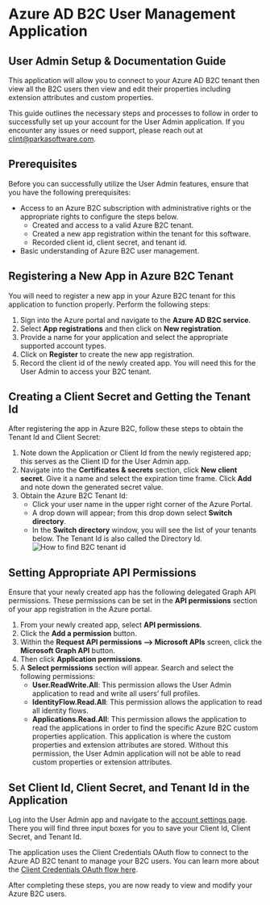 # Azure AD B2C User Management Application

## User Admin Setup & Documentation Guide

This application will allow you to connect to your Azure AD B2C tenant then view all the B2C users then view and edit their properties including extension attributes and custom properties.

This guide outlines the necessary steps and processes to follow in order to successfully set up your account for the User Admin application. If you encounter any issues or need support, please reach out at [clint@parkasoftware.com](mailto:clint@parkasoftware.com).

## Prerequisites

Before you can successfully utilize the User Admin features, ensure that you have the following prerequisites:

- Access to an Azure B2C subscription with administrative rights or the appropriate rights to configure the steps below.
  - Created and access to a valid Azure B2C tenant.
  - Created a new app registration within the tenant for this software.
  - Recorded client id, client secret, and tenant id.
- Basic understanding of Azure B2C user management.

## Registering a New App in Azure B2C Tenant

You will need to register a new app in your Azure B2C tenant for this application to function properly. Perform the following steps:

1. Sign into the Azure portal and navigate to the **Azure AD B2C service**.
2. Select **App registrations** and then click on **New registration**.
3. Provide a name for your application and select the appropriate supported account types.
4. Click on **Register** to create the new app registration.
5. Record the client id of the newly created app. You will need this for the User Admin to access your B2C tenant.

## Creating a Client Secret and Getting the Tenant Id

After registering the app in Azure B2C, follow these steps to obtain the Tenant Id and Client Secret:

1. Note down the Application or Client Id from the newly registered app; this serves as the Client ID for the User Admin app.
2. Navigate into the **Certificates & secrets** section, click **New client secret**. Give it a name and select the expiration time frame. Click **Add** and note down the generated secret value.
3. Obtain the Azure B2C Tenant Id:
   - Click your user name in the upper right corner of the Azure Portal.
   - A drop down will appear; from this drop down select **Switch directory**.
   - In the **Switch directory** window, you will see the list of your tenants below. The Tenant Id is also called the Directory Id.
     ![How to find B2C tenant id](./assets/img/tenantid.png)

## Setting Appropriate API Permissions

Ensure that your newly created app has the following delegated Graph API permissions. These permissions can be set in the **API permissions** section of your app registration in the Azure portal.

1. From your newly created app, select **API permissions**.
2. Click the **Add a permission** button.
3. Within the **Request API permissions --> Microsoft APIs** screen, click the **Microsoft Graph API** button.
4. Then click **Application permissions**.
5. A **Select permissions** section will appear. Search and select the following permissions:
   - **User.ReadWrite.All**: This permission allows the User Admin application to read and write all users’ full profiles.
   - **IdentityFlow.Read.All**: This permission allows the application to read all identity flows.
   - **Applications.Read.All**: This permission allows the application to read the applications in order to find the specific Azure B2C custom properties application. This application is where the custom properties and extension attributes are stored. Without this permission, the User Admin application will not be able to read custom properties or extension attributes.

## Set Client Id, Client Secret, and Tenant Id in the Application

Log into the User Admin app and navigate to the [account settings page](./identity/account/manage/). There you will find three input boxes for you to save your Client Id, Client Secret, and Tenant Id.

The application uses the Client Credentials OAuth flow to connect to the Azure AD B2C tenant to manage your B2C users. You can learn more about the [Client Credentials OAuth flow here](https://auth0.com/docs/get-started/authentication-and-authorization-flow/client-credentials-flow).

After completing these steps, you are now ready to view and modify your Azure B2C users.
